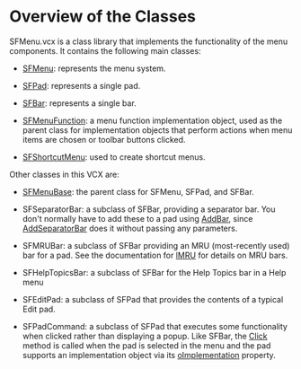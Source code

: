 ﻿# Overview of the Classes

SFMenu.vcx is a class library that implements the functionality of the menu components. It contains the following main classes:

* [SFMenu](Class%20SFMenu.md): represents the menu system.

* [SFPad](Class%20SFPad.md): represents a single pad.

* [SFBar](Class%20SFBar.md): represents a single bar.

* [SFMenuFunction](Class%20SFMenuFunction.md): a menu function implementation object, used as the parent class for implementation objects that perform actions when menu items are chosen or toolbar buttons clicked.

* [SFShortcutMenu](Class%20SFShortcutMenu): used to create shortcut menus.

Other classes in this VCX are:

* [SFMenuBase](Class%20SFMenuBase.md): the parent class for SFMenu, SFPad, and SFBar.

* SFSeparatorBar: a subclass of SFBar, providing a separator bar. You don't normally have to add these to a pad using [AddBar](AddBar.md), since [AddSeparatorBar](AddSeparatorBar.md) does it without passing any parameters.

* SFMRUBar: a subclass of SFBar providing an MRU (most-recently used) bar for a pad. See the documentation for [lMRU](lMRU.md) for details on MRU bars.

* SFHelpTopicsBar: a subclass of SFBar for the Help Topics bar in a Help menu

* SFEditPad: a subclass of SFPad that provides the contents of a typical Edit pad.

* SFPadCommand: a subclass of SFPad that executes some functionality when clicked rather than displaying a popup. Like SFBar, the [Click](Click.md) method is called when the pad is selected in the menu and the pad supports an implementation object via its [oImplementation](oImplementation.md) property.